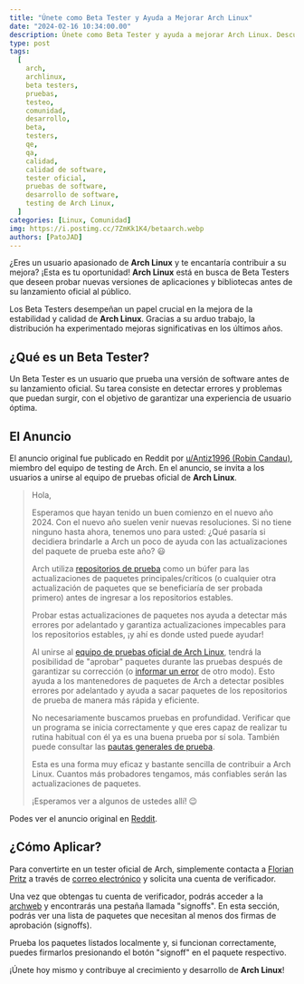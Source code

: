 ```yaml
---
title: "Únete como Beta Tester y Ayuda a Mejorar Arch Linux"
date: "2024-02-16 10:34:00.00"
description: Únete como Beta Tester y ayuda a mejorar Arch Linux. Descubre cómo aplicar y contribuir al desarrollo de esta popular distribución de Linux.
type: post
tags:
  [
    arch,
    archlinux,
    beta testers,
    pruebas,
    testeo,
    comunidad,
    desarrollo,
    beta,
    testers,
    qe,
    qa,
    calidad,
    calidad de software,
    tester oficial,
    pruebas de software,
    desarrollo de software,
    testing de Arch Linux,
  ]
categories: [Linux, Comunidad]
img: https://i.postimg.cc/7ZmKk1K4/betaarch.webp
authors: [PatoJAD]
---
```


¿Eres un usuario apasionado de **Arch Linux** y te encantaría contribuir a su mejora? ¡Esta es tu oportunidad! **Arch Linux** está en busca de Beta Testers que deseen probar nuevas versiones de aplicaciones y bibliotecas antes de su lanzamiento oficial al público.

Los Beta Testers desempeñan un papel crucial en la mejora de la estabilidad y calidad de **Arch Linux**. Gracias a su arduo trabajo, la distribución ha experimentado mejoras significativas en los últimos años.

## ¿Qué es un Beta Tester?

Un Beta Tester es un usuario que prueba una versión de software antes de su lanzamiento oficial. Su tarea consiste en detectar errores y problemas que puedan surgir, con el objetivo de garantizar una experiencia de usuario óptima.

## El Anuncio

El anuncio original fue publicado en Reddit por [u/Antiz1996 (Robin Candau)](https://www.reddit.com/user/Antiz1996/), miembro del equipo de testing de Arch. En el anuncio, se invita a los usuarios a unirse al equipo de pruebas oficial de **Arch Linux**.

> Hola,
>
> Esperamos que hayan tenido un buen comienzo en el nuevo año 2024. Con el nuevo año suelen venir nuevas resoluciones. Si no tiene ninguno hasta ahora, tenemos uno para usted: ¿Qué pasaría si decidiera brindarle a Arch un poco de ayuda con las actualizaciones del paquete de prueba este año? 😃
>
> Arch utiliza [repositorios de prueba](https://wiki.archlinux.org/title/Official_repositories#Testing_repositories) como un búfer para las actualizaciones de paquetes principales/críticos (o cualquier otra actualización de paquetes que se beneficiaría de ser probada primero) antes de ingresar a los repositorios estables.
>
> Probar estas actualizaciones de paquetes nos ayuda a detectar más errores por adelantado y garantiza actualizaciones impecables para los repositorios estables, ¡y ahí es donde usted puede ayudar!
>
> Al unirse al [equipo de pruebas oficial de Arch Linux](https://wiki.archlinux.org/title/Arch_Testing_Team), tendrá la posibilidad de "aprobar" paquetes durante las pruebas después de garantizar su corrección (o [informar un error](https://wiki.archlinux.org/title/Bug_reporting_guidelines) de otro modo). Esto ayuda a los mantenedores de paquetes de Arch a detectar posibles errores por adelantado y ayuda a sacar paquetes de los repositorios de prueba de manera más rápida y eficiente.
>
> No necesariamente buscamos pruebas en profundidad. Verificar que un programa se inicia correctamente y que eres capaz de realizar tu rutina habitual con él ya es una buena prueba por sí sola. También puede consultar las [pautas generales de prueba](https://wiki.archlinux.org/title/Arch_Testing_Team#Guidelines).
>
> Esta es una forma muy eficaz y bastante sencilla de contribuir a Arch Linux. Cuantos más probadores tengamos, más confiables serán las actualizaciones de paquetes.
>
> ¡Esperamos ver a algunos de ustedes allí! 😉

Podes ver el anuncio original en [Reddit](https://www.reddit.com/r/archlinux/comments/1aniloc/join_the_arch_testing_team_call_for_participation/?share_id=ix0fdh7Xw1cmkqPFbaAC0&utm_content=1&utm_medium=android_app&utm_name=androidcss&utm_source=share&utm_term=1).

## ¿Cómo Aplicar?

Para convertirte en un tester oficial de Arch, simplemente contacta a [Florian Pritz](https://archlinux.org/people/developers/#bluewind) a través de [correo electrónico](mailto:bluewind@xinu.at) y solicita una cuenta de verificador.

Una vez que obtengas tu cuenta de verificador, podrás acceder a la [archweb](https://archlinux.org/devel) y encontrarás una pestaña llamada "signoffs". En esta sección, podrás ver una lista de paquetes que necesitan al menos dos firmas de aprobación (signoffs).

Prueba los paquetes listados localmente y, si funcionan correctamente, puedes firmarlos presionando el botón "signoff" en el paquete respectivo.

¡Únete hoy mismo y contribuye al crecimiento y desarrollo de **Arch Linux**!
